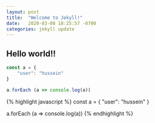 ```yaml
---
layout: post
title:  "Welcome to Jekyll!"
date:   2020-03-08 18:25:57 -0700
categories: jekyll update
---
```


## Hello world!!

```javascript
const a = {
    "user": "hussein"
}

a.forEach (a => console.log(a))
```

{% highlight javascript %}
const a = {
    "user": "hussein"
}

a.forEach (a => console.log(a))
{% endhighlight %}
